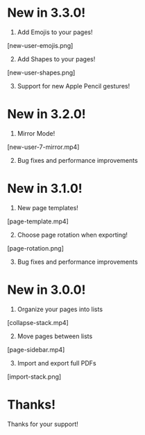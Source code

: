 # New in 3.3.0!

1. Add Emojis to your pages!

[new-user-emojis.png]

2. Add Shapes to your pages!

[new-user-shapes.png]

3. Support for new Apple Pencil gestures!

# New in 3.2.0!

1. Mirror Mode!

[new-user-7-mirror.mp4]

2. Bug fixes and performance improvements

# New in 3.1.0!

1. New page templates!

[page-template.mp4]

2. Choose page rotation when exporting!

[page-rotation.png]

3. Bug fixes and performance improvements

# New in 3.0.0!
1. Organize your pages into lists

[collapse-stack.mp4]

2. Move pages between lists

[page-sidebar.mp4]

3. Import and export full PDFs

[import-stack.png]

# Thanks!
Thanks for your support!
